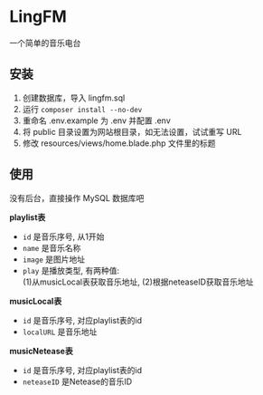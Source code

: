 # LingFM

一个简单的音乐电台

## 安装

1. 创建数据库，导入 lingfm.sql
2. 运行 `composer install --no-dev`
3. 重命名 .env.example 为 .env 并配置 .env
4. 将 public 目录设置为网站根目录，如无法设置，试试重写 URL
5. 修改 resources/views/home.blade.php 文件里的标题

## 使用

没有后台，直接操作 MySQL 数据库吧

**playlist表**
 - `id` 是音乐序号, 从1开始
 - `name` 是音乐名称
 - `image` 是图片地址
 - `play` 是播放类型, 有两种值:<br>
(1)从musicLocal表获取音乐地址, (2)根据neteaseID获取音乐地址

**musicLocal表**
 - `id` 是音乐序号, 对应playlist表的id
 - `localURL` 是音乐地址

**musicNetease表**
 - `id` 是音乐序号, 对应playlist表的id
 - `neteaseID` 是Netease的音乐ID
